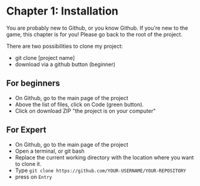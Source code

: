 # Chapter 1: Installation

You are probably new to Github, or you know Github. If you're new to the game, this chapter is for you!
Please go back to the root of the project.

There are two possibilities to clone my project: 
- git clone [project name]
- download via a github button (beginner)

## For beginners
- On Github, go to the main page of the project
- Above the list of files, click on Code (green button).
- Click on download ZIP
"the project is on your computer"

## For Expert 
- On Github, go to the main page of the project
- Open a terminal, or git bash
- Replace the current working directory with the location where you want to clone it.
- Type ```git clone https://github.com/YOUR-USERNAME/YOUR-REPOSITORY ```
- press on ```Entry```
